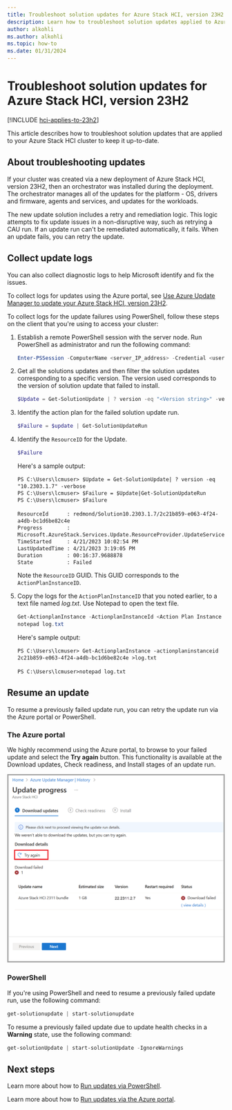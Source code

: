 ```yaml
---
title: Troubleshoot solution updates for Azure Stack HCI, version 23H2
description: Learn how to troubleshoot solution updates applied to Azure Stack HCI, version 23H2.
author: alkohli
ms.author: alkohli
ms.topic: how-to
ms.date: 01/31/2024
---
```


# Troubleshoot solution updates for Azure Stack HCI, version 23H2

[!INCLUDE [hci-applies-to-23h2](../../includes/hci-applies-to-23h2.md)]

This article describes how to troubleshoot solution updates that are applied to your Azure Stack HCI cluster to keep it up-to-date.

## About troubleshooting updates

If your cluster was created via a new deployment of Azure Stack HCI, version 23H2, then an orchestrator was installed during the deployment. The orchestrator manages all of the updates for the platform - OS, drivers and firmware, agents and services, and updates for the workloads.

The new update solution includes a retry and remediation logic. This logic attempts to fix update issues in a non-disruptive way, such as retrying a CAU run. If an update run can't be remediated automatically, it fails. When an update fails, you can retry the update.

## Collect update logs

You can also collect diagnostic logs to help Microsoft identify and fix the issues.

To collect logs for updates using the Azure portal, see [Use Azure Update Manager to update your Azure Stack HCI, version 23H2](../update/azure-update-manager-23h2.md#troubleshoot-updates).

To collect logs for the update failures using PowerShell, follow these steps on the client that you're using to access your cluster:

1. Establish a remote PowerShell session with the server node. Run PowerShell as administrator and run the following command:

    ```powershell
    Enter-PSSession -ComputerName <server_IP_address> -Credential <username\password for the server>
    ```

2. Get all the solutions updates and then filter the solution updates corresponding to a specific version. The version used corresponds to the version of solution update that failed to install.

    ```powershell
    $Update = Get-SolutionUpdate | ? version -eq "<Version string>" -verbose
    ```

3. Identify the action plan for the failed solution update run.

    ```powershell
    $Failure = $update | Get-SolutionUpdateRun
    ```

4. Identify the `ResourceID` for the Update.

    ```powershell
    $Failure
    ```

    Here's a sample output:

    ```output
    PS C:\Users\lcmuser> $Update = Get-SolutionUpdate| ? version -eq "10.2303.1.7" -verbose
    PS C:\Users\lcmuser> $Failure = $Update|Get-SolutionUpdateRun
    PS C:\Users\lcmuser> $Failure
    
    ResourceId      : redmond/Solution10.2303.1.7/2c21b859-e063-4f24-a4db-bc1d6be82c4e
    Progress        : Microsoft.AzureStack.Services.Update.ResourceProvider.UpdateService.Models.Step
    TimeStarted     : 4/21/2023 10:02:54 PM
    LastUpdatedTime : 4/21/2023 3:19:05 PM
    Duration        : 00:16:37.9688878
    State           : Failed
    ```

    Note the `ResourceID` GUID. This GUID corresponds to the `ActionPlanInstanceID`.

5. Copy the logs for the `ActionPlanInstanceID` that you noted earlier, to a text file named *log.txt*. Use Notepad to open the text file.

    ```powershell
    Get-ActionplanInstance -ActionplanInstanceId <Action Plan Instance ID> >log.txt
    notepad log.txt
    ```

    Here's sample output:

    ```output
    PS C:\Users\lcmuser> Get-ActionplanInstance -actionplaninstanceid 2c21b859-e063-4f24-a4db-bc1d6be82c4e >log.txt
    
    PS C:\Users\lcmuser>notepad log.txt
    ```

## Resume an update

To resume a previously failed update run, you can retry the update run via the Azure portal or PowerShell.

### The Azure portal

We highly recommend using the Azure portal, to browse to your failed update and select the **Try again** button. This functionality is available at the Download updates, Check readiness, and Install stages of an update run.

[![A screenshot of the retry a failed update button.](./media/troubleshoot-updates/try-again-update.png)](media/troubleshoot-updates/try-again-update.png#lightbox)

### PowerShell

If you're using PowerShell and need to resume a previously failed update run, use the following command:

```powershell
get-solutionupdate | start-solutionupdate
```

To resume a previously failed update due to update health checks in a **Warning** state, use the following command:

```powershell
get-solutionUpdate | start-solutionUpdate -IgnoreWarnings
```

## Next steps

Learn more about how to [Run updates via PowerShell](./update-via-powershell-23h2.md).

Learn more about how to [Run updates via the Azure portal](./azure-update-manager-23h2.md).
